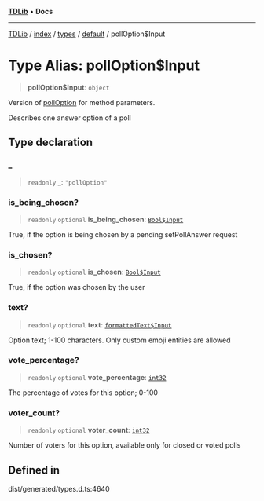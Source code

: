 [**TDLib**](../../../../../../README.md) • **Docs**

***

[TDLib](../../../../../../modules.md) / [index](../../../../../README.md) / [types](../../../README.md) / [default](../README.md) / pollOption$Input

# Type Alias: pollOption$Input

> **pollOption$Input**: `object`

Version of [pollOption](pollOption.md) for method parameters.

Describes one answer option of a poll

## Type declaration

### \_

> `readonly` **\_**: `"pollOption"`

### is\_being\_chosen?

> `readonly` `optional` **is\_being\_chosen**: [`Bool$Input`](Bool$Input.md)

True, if the option is being chosen by a pending setPollAnswer request

### is\_chosen?

> `readonly` `optional` **is\_chosen**: [`Bool$Input`](Bool$Input.md)

True, if the option was chosen by the user

### text?

> `readonly` `optional` **text**: [`formattedText$Input`](formattedText$Input.md)

Option text; 1-100 characters. Only custom emoji entities are allowed

### vote\_percentage?

> `readonly` `optional` **vote\_percentage**: [`int32`](int32.md)

The percentage of votes for this option; 0-100

### voter\_count?

> `readonly` `optional` **voter\_count**: [`int32`](int32.md)

Number of voters for this option, available only for closed or voted polls

## Defined in

dist/generated/types.d.ts:4640
